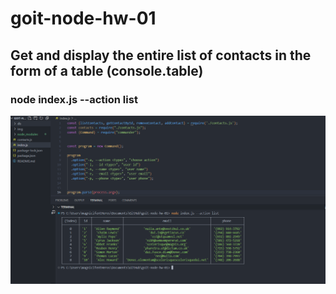 # goit-node-hw-01

## Get and display the entire list of contacts in the form of a table (console.table)
### node index.js --action list
![GoIT-hw-01](https://github.com/fehmituran/goit-node-hw-01/blob/main/img/list.PNG)
